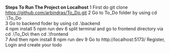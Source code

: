 **Steps To Run The Project on Localhost**
1 First do git clone https://github.com/arbindras/To_Do.git
2 Go to To_Do folder by using cd .\To_Do\
3 Go to backend foder by using cd .\backend\
4 npm install
5 npm run dev
6 split terminal and go to frontend directory via cd .\To_Do\ then cd .\frontend\
7 And then npm install
8 npm run dev
9 Go to http://localhost:5173/
Register, Login and create your todo
